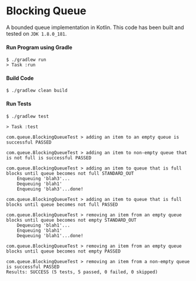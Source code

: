# Blocking Queue
A bounded queue implementation in Kotlin.
This code has been built and tested on `JDK 1.8.0_181`.

#### Run Program using Gradle
```shell script
$ ./gradlew run
> Task :run
```

#### Build Code
```shell script
$ ./gradlew clean build
```

#### Run Tests
```shell script
$ ./gradlew test

> Task :test

com.queue.BlockingQueueTest > adding an item to an empty queue is successful PASSED

com.queue.BlockingQueueTest > adding an item to non-empty queue that is not full is successful PASSED

com.queue.BlockingQueueTest > adding an item to queue that is full blocks until queue becomes not full STANDARD_OUT
    Enqueuing 'blah3'...
    Dequeuing 'blah1'
    Enqueuing 'blah3'...done!

com.queue.BlockingQueueTest > adding an item to queue that is full blocks until queue becomes not full PASSED

com.queue.BlockingQueueTest > removing an item from an empty queue blocks until queue becomes not empty STANDARD_OUT
    Dequeuing 'blah1'...
    Enqueuing 'blah1'
    Dequeuing 'blah1'...done!

com.queue.BlockingQueueTest > removing an item from an empty queue blocks until queue becomes not empty PASSED

com.queue.BlockingQueueTest > removing an item from a non-empty queue is successful PASSED
Results: SUCCESS (5 tests, 5 passed, 0 failed, 0 skipped)

```
